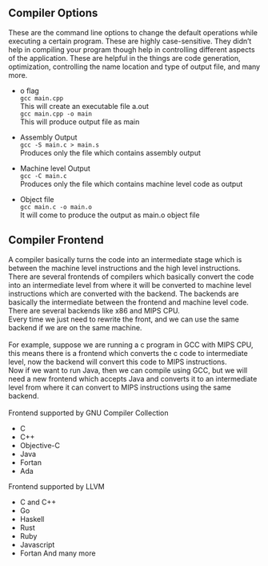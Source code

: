 ## Compiler Options
These  are the command line options to change the default operations while executing a certain program. These are highly case-sensitive. They didn’t help in compiling your program though help in controlling different aspects of the application. 
These are helpful in the things are code generation, optimization, controlling the name location and type of output file, and many more.

- o flag<br>
```gcc main.cpp```<br>
This will create an executable file a.out<br>
```gcc main.cpp -o main```<br>
This will produce output file as main<br>

- Assembly Output<br>
```gcc -S main.c > main.s```<br>
Produces only the file which contains assembly output<br>

- Machine level Output<br>
```gcc -C main.c```<br>
Produces only the file which contains machine level code as output<br>

- Object file<br>
```gcc main.c -o main.o```<br>
It will come to produce the output as main.o object file<br>


## Compiler Frontend
A compiler basically turns the code into an intermediate stage which is between the machine level instructions and the high level instructions. <br>
There are several frontends of compilers which basically convert the code into an intermediate level from where it will be converted to machine level instructions which are converted with the backend. The backends are basically the intermediate between the frontend and machine level code. There are several backends like x86 and MIPS CPU. <br>
Every time we just need to rewrite the front, and we can use the same backend if we are on the same machine.<br>
<br>
For example, suppose we are running a c program in GCC with MIPS CPU, this means there is a frontend which converts the c code to intermediate level, now the backend will convert this code to MIPS instructions.<br>
Now if we want to run Java, then we can compile using GCC, but we will need a new frontend which accepts Java and converts it to an intermediate level from where it can convert to MIPS instructions using the same backend.<br>
<br>
Frontend supported by GNU Compiler Collection<br>
- C
- C++
- Objective-C
- Java
- Fortan
- Ada

Frontend supported by LLVM
- C and C++
- Go
- Haskell
- Rust 
- Ruby 
- Javascript
- Fortan
And many more


